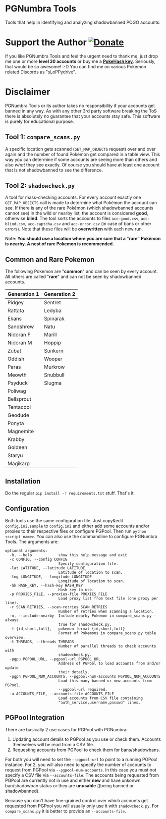 # PGNumbra Tools
Tools that help in identifying and analyzing shadowbanned POGO accounts.

# Support the Author [![Donate](https://img.shields.io/badge/Donate-PayPal-green.svg)](https://www.paypal.me/slop)
If you like PGNumbra Tools and feel the urgent need to thank me, just drop me one or more **level 30 accounts** or buy me a **[PokeHash key](https://talk.pogodev.org/d/51-api-hashing-service-by-pokefarmer)**. Seriously, that would be so awesome! :-D You can find me on various Pokémon related Discords as "sLoPPydrive".

# Disclaimer
PGNumbra Tools or its author takes no responsibility if your accounts get banned in any way. As with any other 3rd party software breaking the ToS there is absolutely no guarantee that your accounts stay safe. This software is purely for educational purpose.

## Tool 1: `compare_scans.py`

A specific location gets scanned (`GET_MAP_OBJECTS` request) over and over again and the number of found Pokémon get compared in a table view. This way you can determine if some accounts are seeing more than others and also *what* they see exactly. Of course you should have at least one account that is not shadowbanned to see the difference.

## Tool 2: `shadowcheck.py`

A tool for mass-checking accounts. For every account exactly one `GET_MAP_OBJECTS` call is made to determine what Pokémon the account can see. If there is any of the rare Pokémon (which shadowbanned accounts cannot see) in the wild or nearby list, the account is considered **good**, otherwise **blind**. The tool sorts the accounts to files `acc-good.csv`, `acc-blind.csv`, `acc-captcha.csv` and `acc-error.csv` (in case of bans or other errors). Note that these files will be **overwritten** with each new run.

Note: **You should use a location where you are sure that a "rare" Pokémon is nearby. A nest of rare Pokemon is recommended.**

## Common and Rare Pokemon

The following Pokemon are "**common**" and can be seen by every account. All others are called "**rare**" and can not be seen by shadowbanned accounts.

Generation 1 | Generation 2
------------ | ------------
Pidgey       | Sentret
Rattata      | Ledyba
Ekans        | Spinarak
Sandshrew    | Natu
Nidoran F    | Marill     
Nidoran M    | Hoppip   
Zubat        | Sunkern   
Oddish       | Wooper
Paras        | Murkrow
Meowth       | Snubbull
Psyduck      | Slugma
Poliwag      | 
Bellsprout   |
Tentacool    |
Geodude      |
Ponyta       |
Magnemite    |
Krabby       |
Goldeen      |
Staryu       |
Magikarp     |

## Installation
Do the regular `pip install -r requirements.txt` stuff. That's it.

## Configuration
Both tools use the same configuration file. Just copy&edit `config.ini.sample` to `config.ini` and either add some accounts and/or proxies to their respective files or configure PGPool. Then run `python <script name>`. You can also use the commandline to configure PGNumbra Tools. The arguments are:

```
optional arguments:
  -h, --help            show this help message and exit
  -c CONFIG, --config CONFIG
                        Specify configuration file.
  -lat LATITUDE, --latitude LATITUDE
                        Latitude of location to scan.
  -lng LONGITUDE, --longitude LONGITUDE
                        Longitude of location to scan.
  -hk HASH_KEY, --hash-key HASH_KEY
                        Hash key to use.
  -p PROXIES_FILE, --proxies-file PROXIES_FILE
                        Load proxy list from text file (one proxy per line).
  -r SCAN_RETRIES, --scan-retries SCAN_RETRIES
                        Number of retries when scanning a location.
  -n, --include-nearby  Include nearby Pokemon in compare_scans.py - always
                        true for shadowcheck.py.
  -f {id,short,full}, --pokemon-format {id,short,full}
                        Format of Pokemons in compare_scans.py table overview.
  -t THREADS, --threads THREADS
                        Number of parallel threads to check accounts with
                        shadowcheck.py.
  -pgpu PGPOOL_URL, --pgpool-url PGPOOL_URL
                        Address of PGPool to load accounts from and/or update
                        their details.
  -pgpn PGPOOL_NUM_ACCOUNTS, --pgpool-num-accounts PGPOOL_NUM_ACCOUNTS
                        Load this many banned or new accounts from PGPool.
                        --pgpool-url required.
  -a ACCOUNTS_FILE, --accounts-file ACCOUNTS_FILE
                        Load accounts from CSV file containing
                        "auth_service,username,passwd" lines.
```

## PGPool Integration

There are basically 2 use cases for PGPool with PGNumbra:

1. Updating account details to PGPool as you use or check them. Accounts themselves will be read from a CSV file.
2. Requesting accounts from PGPool to check them for bans/shadowbans.

For both you will need to set the `--pgpool-url` to point to a running PGPool instance. For 2. you will also need to specify the number of accounts to request from PGPool via `--pgpool-num-accounts`.
In this case you must not specify a CSV file via `--accounts-file`. The accounts being requested from PGPool are currently not in use and either **new** and have unkonwn ban/shadowban status or they are **unusable** ()being banned or shadowbanned).

Because you don't have fine-grained control over which accounts get requested from PGPool you will usually only use it with `shadowcheck.py`. For `compare_scans.py` it is better to provide an `--accounts-file`.
